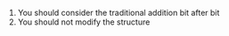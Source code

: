 1. You should consider the traditional addition bit after bit
2. You should not modify the structure
